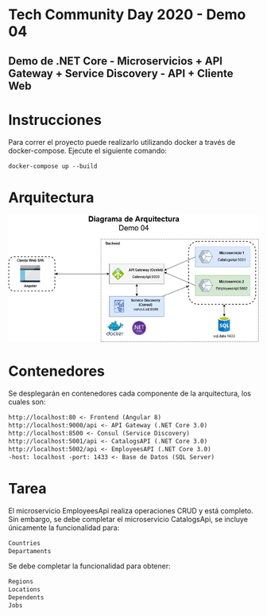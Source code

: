 # Tech Community Day 2020 - Demo 04
## Demo de .NET Core - Microservicios + API Gateway + Service Discovery - API + Cliente Web

# Instrucciones

Para correr el proyecto puede realizarlo utilizando docker a través de docker-compose. Ejecute el siguiente comando:

    docker-compose up --build

# Arquitectura

![image info](./img/arquitectura.png)

# Contenedores

Se desplegarán en contenedores cada componente de la arquitectura, los cuales son:

    http://localhost:80 <- Frontend (Angular 8)
    http://localhost:9000/api <- API Gateway (.NET Core 3.0)
    http://localhost:8500 <- Consul (Service Discovery)
    http://localhost:5001/api <- CatalogsAPI (.NET Core 3.0)
    http://localhost:5002/api <- EmployeesAPI (.NET Core 3.0)
    -host: localhost -port: 1433 <- Base de Datos (SQL Server)

# Tarea

El microservicio EmployeesApi realiza operaciones CRUD y está completo. Sin embargo, se debe completar el microservicio CatalogsApi, se incluye únicamente la funcionalidad para:

    Countries
    Departaments

Se debe completar la funcionalidad para obtener:

    Regions
    Locations
    Dependents
    Jobs